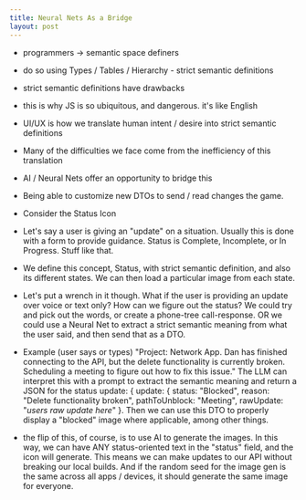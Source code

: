 ```yaml
---
title: Neural Nets As a Bridge
layout: post
---
```


- programmers -> semantic space definers
- do so using Types / Tables / Hierarchy - strict semantic definitions
- strict semantic definitions have drawbacks
- this is why JS is so ubiquitous, and dangerous. it's like English
- UI/UX is how we translate human intent / desire into strict semantic definitions
- Many of the difficulties we face come from the inefficiency of this translation
- AI / Neural Nets offer an opportunity to bridge this
- Being able to customize new DTOs to send / read changes the game.
- Consider the Status Icon
- Let's say a user is giving an "update" on a situation. Usually this is done with a form to provide guidance. Status is Complete, Incomplete, or In Progress. Stuff like that.
- We define this concept, Status, with strict semantic definition, and also its different states. We can then load a particular image from each state.
- Let's put a wrench in it though. What if the user is providing an update over voice or text only? How can we figure out the status? We could try and pick out the words, or create a phone-tree call-response. OR we could use a Neural Net to extract a strict semantic meaning from what the user said, and then send that as a DTO.
- Example (user says or types) "Project: Network App. Dan has finished connecting to the API, but the delete functionality is currently broken. Scheduling a meeting to figure out how to fix this issue." The LLM can interpret this with a prompt to extract the semantic meaning and return a JSON for the status update: { update: {  status: "Blocked", reason: "Delete functionality broken", pathToUnblock: "Meeting", rawUpdate: "*users raw update here*" }. Then we can use this DTO to properly display a "blocked" image where applicable, among other things.

- the flip of this, of course, is to use AI to generate the images. In this way, we can have ANY status-oriented text in the "status" field, and the icon will generate. This means we can make updates to our API without breaking our local builds. And if the random seed for the image gen is the same across all apps / devices, it should generate the same image for everyone.
